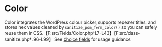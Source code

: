 # Color

Color integrates the WordPress colour picker, supports repeater titles, and stores hex values cleaned by `sanitize_pom_form_color()` so you can safely reuse them in CSS.【F:src/Fields/Color.php†L7-L43】【F:src/class-sanitize.php†L96-L99】 See [Choice fields](../fields.md#choice-fields) for usage guidance.
